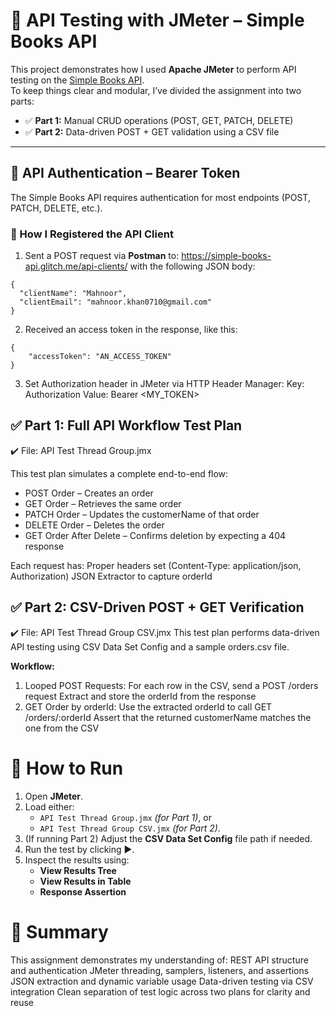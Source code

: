 # 📘 API Testing with JMeter – Simple Books API

This project demonstrates how I used **Apache JMeter** to perform API testing on the [Simple Books API](https://simple-books-api.glitch.me/).  
To keep things clear and modular, I’ve divided the assignment into two parts:

- ✅ **Part 1:** Manual CRUD operations (POST, GET, PATCH, DELETE)  
- ✅ **Part 2:** Data-driven POST + GET validation using a CSV file
  
---

## 🔐 API Authentication – Bearer Token

The Simple Books API requires authentication for most endpoints (POST, PATCH, DELETE, etc.).

### 🔑 How I Registered the API Client

1. Sent a POST request via **Postman** to: https://simple-books-api.glitch.me/api-clients/ with the following JSON body:
```
{
  "clientName": "Mahnoor",
  "clientEmail": "mahnoor.khan0710@gmail.com"
}
```

2. Received an access token in the response, like this:
```
{
    "accessToken": "AN_ACCESS_TOKEN"
}
```

3. Set Authorization header in JMeter via HTTP Header Manager:
Key: Authorization
Value: Bearer <MY_TOKEN>

## ✅ Part 1: Full API Workflow Test Plan

✔️ File: API Test Thread Group.jmx
  
  This test plan simulates a complete end-to-end flow:
  - POST Order – Creates an order
  - GET Order – Retrieves the same order
  - PATCH Order – Updates the customerName of that order
  - DELETE Order – Deletes the order
  - GET Order After Delete – Confirms deletion by expecting a 404 response

Each request has:
Proper headers set (Content-Type: application/json, Authorization)
JSON Extractor to capture orderId

## ✅ Part 2: CSV-Driven POST + GET Verification
✔️ File: API Test Thread Group CSV.jmx
This test plan performs data-driven API testing using CSV Data Set Config and a sample orders.csv file.

**Workflow:**
1. Looped POST Requests:
For each row in the CSV, send a POST /orders request
Extract and store the orderId from the response
2. GET Order by orderId:
Use the extracted orderId to call GET /orders/:orderId
Assert that the returned customerName matches the one from the CSV

# 🚀 How to Run
1. Open **JMeter**.
2. Load either:
   - `API Test Thread Group.jmx` *(for Part 1)*, or
   - `API Test Thread Group CSV.jmx` *(for Part 2)*.
3. (If running Part 2) Adjust the **CSV Data Set Config** file path if needed.
4. Run the test by clicking ▶️.
5. Inspect the results using:
   - **View Results Tree**
   - **View Results in Table**
   - **Response Assertion**

# 🧠 Summary
This assignment demonstrates my understanding of:
REST API structure and authentication
JMeter threading, samplers, listeners, and assertions
JSON extraction and dynamic variable usage
Data-driven testing via CSV integration
Clean separation of test logic across two plans for clarity and reuse
